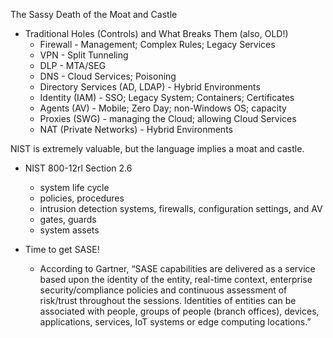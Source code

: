 

The Sassy Death of the Moat and Castle

* Traditional Holes (Controls) and What Breaks Them (also, OLD!)
  * Firewall - Management; Complex Rules; Legacy Services
  * VPN - Split Tunneling
  * DLP - MTA/SEG
  * DNS - Cloud Services; Poisoning
  * Directory Services (AD, LDAP) - Hybrid Environments
  * Identity (IAM) - SSO; Legacy System; Containers; Certificates
  * Agents (AV) - Mobile; Zero Day; non-Windows OS; capacity
  * Proxies (SWG) - managing the Cloud; allowing Cloud Services
  * NAT (Private Networks) - Hybrid Environments

NIST is extremely valuable, but the language implies a moat and castle.
* NIST 800-12rl Section 2.6
  * system life cycle
  * policies, procedures
  * intrusion detection systems, firewalls, configuration settings, and AV
  * gates, guards
  * system assets

* Time to get SASE!
  * According to Gartner, “SASE capabilities are delivered as a service based upon the identity of the entity, real-time context, enterprise security/compliance policies and continuous assessment of risk/trust throughout the sessions. Identities of entities can be associated with people, groups of people (branch offices), devices, applications, services, IoT systems or edge computing locations.” 
